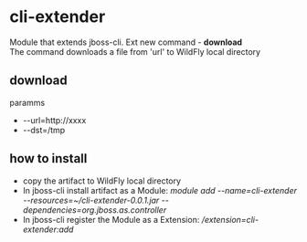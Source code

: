 # cli-extender
Module that extends jboss-cli. Ext new command - <b>download</b> <br/>
The command downloads a file from 'url' to WildFly local directory 

## download
paramms
- --url=http://xxxx  
- --dst=/tmp

## how to install
- copy the artifact to WildFly local directory  
- In jboss-cli install artifact  as a Module: <i> module add --name=cli-extender --resources=~/cli-extender-0.0.1.jar --dependencies=org.jboss.as.controller </i>
- In jboss-cli register the Module as a Extension:  <i> /extension=cli-extender:add </i>
